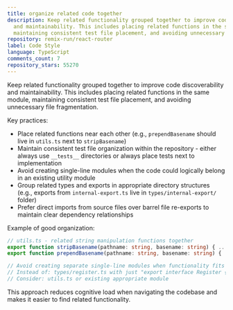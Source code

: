 ```yaml
---
title: organize related code together
description: Keep related functionality grouped together to improve code discoverability
  and maintainability. This includes placing related functions in the same module,
  maintaining consistent test file placement, and avoiding unnecessary file fragmentation.
repository: remix-run/react-router
label: Code Style
language: TypeScript
comments_count: 7
repository_stars: 55270
---
```


Keep related functionality grouped together to improve code discoverability and maintainability. This includes placing related functions in the same module, maintaining consistent test file placement, and avoiding unnecessary file fragmentation.

Key practices:
- Place related functions near each other (e.g., `prependBasename` should live in `utils.ts` next to `stripBasename`)
- Maintain consistent test file organization within the repository - either always use `__tests__` directories or always place tests next to implementation
- Avoid creating single-line modules when the code could logically belong in an existing utility module
- Group related types and exports in appropriate directory structures (e.g., exports from `internal-export.ts` live in `types/internal-export/` folder)
- Prefer direct imports from source files over barrel file re-exports to maintain clear dependency relationships

Example of good organization:
```typescript
// utils.ts - related string manipulation functions together
export function stripBasename(pathname: string, basename: string) { ... }
export function prependBasename(pathname: string, basename: string) { ... }

// Avoid creating separate single-line modules when functionality fits logically elsewhere
// Instead of: types/register.ts with just "export interface Register {}"
// Consider: utils.ts or existing appropriate module
```

This approach reduces cognitive load when navigating the codebase and makes it easier to find related functionality.